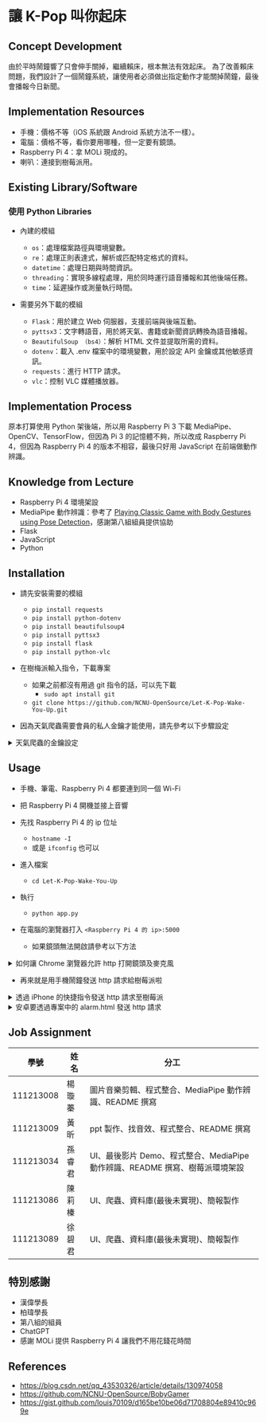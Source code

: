 # 讓 K-Pop 叫你起床

## Concept Development

由於平時鬧鐘響了只會伸手關掉，繼續賴床，根本無法有效起床。
為了改善賴床問題，我們設計了一個鬧鐘系統，讓使用者必須做出指定動作才能關掉鬧鐘，最後會播報今日新聞。

## Implementation Resources

- 手機：價格不等（iOS 系統跟 Android 系統方法不一樣）。
- 電腦：價格不等，看你要用哪種，但一定要有鏡頭。
- Raspberry Pi 4：拿 MOLi 現成的。
- 喇叭：連接到樹莓派用。

## Existing Library/Software

### 使用 Python Libraries

- 內建的模組
    - `os`：處理檔案路徑與環境變數。
    - `re`：處理正則表達式，解析或匹配特定格式的資料。
    - `datetime`：處理日期與時間資訊。
    - `threading`：實現多線程處理，用於同時運行語音播報和其他後端任務。
    - `time`：延遲操作或測量執行時間。

- 需要另外下載的模組
    - `Flask`：用於建立 Web 伺服器，支援前端與後端互動。
    - `pyttsx3`：文字轉語音，用於將天氣、書籍或新聞資訊轉換為語音播報。
    - `BeautifulSoup （bs4）`：解析 HTML 文件並提取所需的資料。
    - `dotenv`：載入 .env 檔案中的環境變數，用於設定 API 金鑰或其他敏感資訊。
    - `requests`：進行 HTTP 請求。
    - `vlc`：控制 VLC 媒體播放器。


## Implementation Process

原本打算使用 Python 架後端，所以用 Raspberry Pi 3 下載 MediaPipe、OpenCV、TensorFlow，但因為 Pi 3 的記憶體不夠，所以改成 Raspberry Pi 4，但因為 Raspberry Pi 4 的版本不相容，最後只好用 JavaScript 在前端做動作辨識。



## Knowledge from Lecture

- Raspberry Pi 4 環境架設
- MediaPipe 動作辨識：參考了 [Playing Classic Game with Body Gestures using Pose Detection](https://github.com/NCNU-OpenSource/BobyGamer)，感謝第八組組員提供協助
- Flask
- JavaScript
- Python


## Installation

- 請先安裝需要的模組
    - `pip install requests`
    - `pip install python-dotenv`
    - `pip install beautifulsoup4`
    - `pip install pyttsx3`
    - `pip install flask`
    - `pip install python-vlc`

- 在樹梅派輸入指令，下載專案
    - 如果之前都沒有用過 git 指令的話，可以先下載
        - `sudo apt install git`
    - `git clone https://github.com/NCNU-OpenSource/Let-K-Pop-Wake-You-Up.git`

- 因為天氣爬蟲需要會員的私人金鑰才能使用，請先參考以下步驟設定

<details>
<summary>天氣爬蟲的金鑰設定</summary>

天氣的爬蟲參考了[中央氣象局 Open API 取得當地的天氣狀況](https://gist.github.com/louis70109/d165be10be06d71708804e89410c969e)

- 首先，進入中央氣象局的[氣象資料開放平台](https://opendata.cwa.gov.tw/devManual/insrtuction)，註冊帳號。
![螢幕擷取畫面 2025-01-01 211052](https://hackmd.io/_uploads/HJUd7bFLJx.png)

- 登入按下去就對了。
![螢幕擷取畫面 2025-01-01 211733](https://hackmd.io/_uploads/B1bEWaf81l.png)

- 按加入會員。
![螢幕擷取畫面 2025-01-01 211820](https://hackmd.io/_uploads/B1aS-pfLJl.png)

- 同意按下去就對了。
![image](https://hackmd.io/_uploads/HJKnW6GI1x.png)

- 填完送出，等收到郵件。
![image](https://hackmd.io/_uploads/rkLWfpzL1l.png)

- 郵件長這樣，按<font color = #00aeff>成為正式會員。</font>
![photo_2025-01-01_21-25-40](https://hackmd.io/_uploads/SyDImaGUJl.jpg=300x)

- 回到網站登入，然後就可以取得授權碼了。
![螢幕擷取畫面 2025-01-01 213112](https://hackmd.io/_uploads/Hy1GEpMLkx.png)

- 取得授權碼後，參考上面網址提供的程式碼。
- import 那行再加這個
    -  `from dotenv import load_dotenv`
- 然後程式碼裡面再加這行。
    - `load_dotenv()`
- 看起來像這樣，或是可以直接用我們的檔案。
![image](https://hackmd.io/_uploads/rkqrLpz8Jl.png)

- 開一個 .env 檔案，把金鑰放在 .env 檔案中，避免你的金鑰就這樣被看光光。
    - ```shell=
      OPEN_API=<你的金鑰>
      ```
    - 這裡的 OPEN_API 可以根據自己的需求更改，但程式碼中`"Authorization": os.getenv('OPEN_API')` 這裡的 OPEN_API 也要一起改。
    - .env 就叫 .env 就好，不要在前面亂加字

- 這裡可以選擇要找哪個縣市的
    ![image](https://hackmd.io/_uploads/HJToSRGUkl.png)
    - 改這裡，記得只能從上面的 locations 選擇要查詢的地點。
    - ```shell= 
      text='南投縣'
      ```
</details>




## Usage

- 手機、筆電、Raspberry Pi 4 都要連到同一個 Wi-Fi

- 把 Raspberry Pi 4 開機並接上音響

- 先找 Raspberry Pi 4 的 ip 位址
    - `hostname -I`
    - 或是 `ifconfig` 也可以

- 進入檔案
    - `cd Let-K-Pop-Wake-You-Up`
- 執行
    - `python app.py`

- 在電腦的瀏覽器打入 `<Raspberry Pi 4 的 ip>:5000`
    - 如果鏡頭無法開啟請參考以下方法

<details>
<summary>如何讓 Chrome 瀏覽器允許 http 打開鏡頭及麥克風</summary>

[參考資料](https://blog.csdn.net/qq_43530326/article/details/130974058)

- 進入 Google 瀏覽器的實驗性功能（直接複製網址貼上就好）
    - `chrome://flags/#unsafely-treat-insecure-origin-as-secure`
- 在  Insecure origins treated as secure（黃色底的那邊）填入
    - `http://<你的 Raspberry Pi 4 ip>:5000`
- 把「已停用」改成「已啟用」，如下圖所示
    - ![螢幕擷取畫面 2025-01-07 223630](https://hackmd.io/_uploads/H1Exa25Ike.png)

</details>

- 再來就是用手機鬧鐘發送 http 請求給樹莓派啦

<details>
<summary>透過 iPhone 的快捷指令發送 http 請求至樹莓派</summary>


步驟 1：準備樹莓派的 Flask Server
1. 在 Flask server 中設定好 /alarm 的路由並確保能接收 HTTP POST 請求。
2. 確保樹莓派和手機在同一 Wi-Fi 網路中，並知道其 IP 地址。如果樹莓派的 IP 地址是 192.168.100.79，那麼完整的 URL 是： `http://192.168.100.79:5000/alarm`

步驟 2：在 iPhone 上設定快捷指令
1. 打開「快捷指令 (Shortcuts)」App。
2. 點擊右上角的 +，創建一個新快捷指令。
3. 添加「取得 URL 的內容 (Get Contents of URL)」操作，並設置：
- URL：輸入: `http://<Raspberry Pi 4 的 ip>:5000/alarm`
- 方法 (Method)：選擇 POST。

步驟 3：整合快捷指令與鬧鐘
1. 打開快捷指令 App，進入「自動化」功能。點擊 +，建立「個人自動化」。
2. 設定鬧鐘觸發事件，添加剛剛建立的快捷指令，保存並啟用自動化。
</details>

<details>
<summary>安卓要透過專案中的 alarm.html 發送 http 請求</summary>

- 請用手機開啟`http://<Raspberry Pi 4 的 ip>:5000/alarm`
- 設定你想要的時間、星期，並按下 Add Alarm

</details>



## Job Assignment

| 學號 | 姓名 | 分工 |
| -------- | ---------------- | -------- |
|111213008| 楊璇蓁 |圖片音樂剪輯、程式整合、MediaPipe 動作辨識、README 撰寫|
|111213009| 黃昕   |ppt 製作、找音效、程式整合、README 撰寫|
|111213034| 孫睿君 |UI、最後影片 Demo、程式整合、MediaPipe 動作辨識、README 撰寫、樹莓派環境架設|
|111213086| 陳莉榛 |UI、爬蟲、資料庫(最後未實現)、簡報製作|
|111213089| 徐碧君 |UI、爬蟲、資料庫(最後未實現)、簡報製作|

## 特別感謝

- 漢偉學長
- 柏瑋學長
- 第八組的組員
- ChatGPT
- 感謝 MOLi 提供 Raspberry Pi 4 讓我們不用花錢花時間

## References

- https://blog.csdn.net/qq_43530326/article/details/130974058
- https://github.com/NCNU-OpenSource/BobyGamer
- https://gist.github.com/louis70109/d165be10be06d71708804e89410c969e




